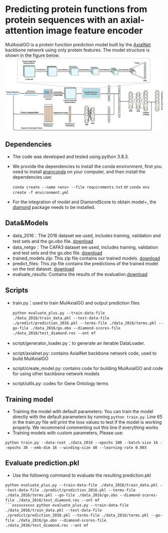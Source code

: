 # **Predicting protein functions from protein sequences with an axial-attention image feature encoder**

MulAxialGO is a protein function prediction model built by the [AxialNet](https://github.com/Worldseer/axial-deeplab) backbone network using only protein features. The model structure is shown in the figure below.
![MulAxialGO](https://github.com/Worldseer/MulAxialGO/blob/main/images/mulaxialgo.jpg)


## Dependencies

* The code was developed and tested using python 3.8.3.

* We provide the dependencies to install the conda environment, first you need to install [ananconda](https://docs.anaconda.com/anaconda/install/index.html) on your computer, and then install the dependencies use:

  ```conda create --name <env> --file requirements.txt```
  or
  ```conda env create -f environment.yml```

* For the integration of model and DiamondScore to obtain model+, the [diamond](https://github.com/bbuchfink/diamond) package needs to be installed.



## Data&Models

* data_2016：The 2016 dataset we used, includes training, validation and test sets and  the go.obo file. [download](https://drive.google.com/drive/folders/1QAt3MEqFETPCxhYlBLdC8cAj3QmP6TUu?usp=sharing)
* data_netgo：The CAFA3 dataset we used, includes training, validation and test sets and  the go.obo file. [download](https://drive.google.com/drive/folders/1QAt3MEqFETPCxhYlBLdC8cAj3QmP6TUu?usp=sharing)
* trained_models.zip: This zip file contains our trained models. [download](https://drive.google.com/drive/folders/1QAt3MEqFETPCxhYlBLdC8cAj3QmP6TUu?usp=sharing)
* predict_files: This zip file contains the predictions of the trained model on the test dataset. [download](https://drive.google.com/drive/folders/1QAt3MEqFETPCxhYlBLdC8cAj3QmP6TUu?usp=sharing)
* evaluate_results: Contains the results of the evaluation.[download](https://drive.google.com/drive/folders/1QAt3MEqFETPCxhYlBLdC8cAj3QmP6TUu?usp=sharing)

## Scripts

- train.py：used to train MulAxialGO and output prediction files

  ```
  python evaluate_plus.py --train-data-file ./data_2016/train_data.pkl --test-data-file ./predict/prediction_2016.pkl --terms-file ./data_2016/terms.pkl --go-file ./data_2016/go.obo --diamond-scores-file ./data_2016/test_diamond.res --ont mf
  ```

- script/generator_loader.py：to generate an iterable DataLoader. 

- script/axialnet.py: contains AxialNet backbone network code, used to build MulAxialGO

- script/create_model.py: contains  code for building MulAxialGO and code for using other backbone network models

- script/utils.py: codes for Gene Ontology terms

  

## Training model

- Training the model with default parameters:
  You can train the model directly with the default parameters by running `python train.py`. Line 65 in the train.py file will print the loss values to test if the model is working properly. We recommend commenting out this line if everything works
- Training models with custom parameters,
  Please use:

```
python train.py --data-root ./data_2016 --epochs 100 --batch-size 16 --epochs 30 --emb-dim 16 --winding-size 40 --learning-rate 0.003
```

## Evaluate prediction.pkl

- Use the following command to evaluate the resulting prediction.pkl

```
python evaluate_plus.py --train-data-file ./data_2016/train_data.pkl --test-data-file ./predict/prediction_2016.pkl --terms-file ./data_2016/terms.pkl --go-file ./data_2016/go.obo --diamond-scores-file ./data_2016/test_diamond.res --ont mf
```xxxxxxxxxx python evaluate_plus.py --train-data-file ./data_2016/train_data.pkl --test-data-file ./predict/prediction_2016.pkl --terms-file ./data_2016/terms.pkl --go-file ./data_2016/go.obo --diamond-scores-file ./data_2016/test_diamond.res --ont mf

